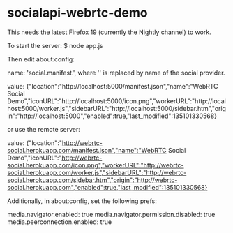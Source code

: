socialapi-webrtc-demo
=====================

This needs the latest Firefox 19 (currently the Nightly channel) to work.

To start the server:
$ node app.js

Then edit about:config:

name: 'social.manifest.<foo>', where '<foo>' is replaced by name of the social provider.

value: {"location":"http://localhost:5000/manifest.json","name":"WebRTC Social Demo","iconURL":"http://localhost:5000/icon.png","workerURL":"http://localhost:5000/worker.js","sidebarURL":"http://localhost:5000/sidebar.htm","origin":"http://localhost:5000","enabled":true,"last_modified":135101330568}

or use the remote server:

value: {"location":"http://webrtc-social.herokuapp.com/manifest.json","name":"WebRTC Social Demo","iconURL":"http://webrtc-social.herokuapp.com/icon.png","workerURL":"http://webrtc-social.herokuapp.com/worker.js","sidebarURL":"http://webrtc-social.herokuapp.com/sidebar.htm","origin":"http://webrtc-social.herokuapp.com","enabled":true,"last_modified":135101330568}

Additionally, in about:config, set the following prefs:

media.navigator.enabled: true
media.navigator.permission.disabled: true
media.peerconnection.enabled: true
